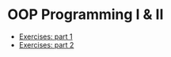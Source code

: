 # OOP Programming I &amp; II


- [Exercises: part 1](https://github.com/kammradt/faculdade-poo/tree/master/src/lista1)
- [Exercises: part 2](https://github.com/kammradt/faculdade-poo/tree/master/src/lista2)

